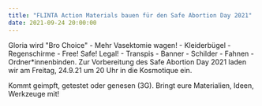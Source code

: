 ```yaml
---
title: "FLINTA Action Materials bauen für den Safe Abortion Day 2021"
date: 2021-09-24 20:00:00
---
```


Gloria wird "Bro Choice" - Mehr Vasektomie wagen! - Kleiderbügel - Regenschirme - Free! Safe! Legal! - Transpis - Banner - Schilder - Fahnen - Ordner\*innenbinden. Zur Vorbereitung des Safe Abortion Day 2021 laden wir am Freitag, 24.9.21 um 20 Uhr in die Kosmotique ein.

Kommt geimpft, getestet oder genesen (3G).
Bringt eure Materialien, Ideen, Werkzeuge mit!
